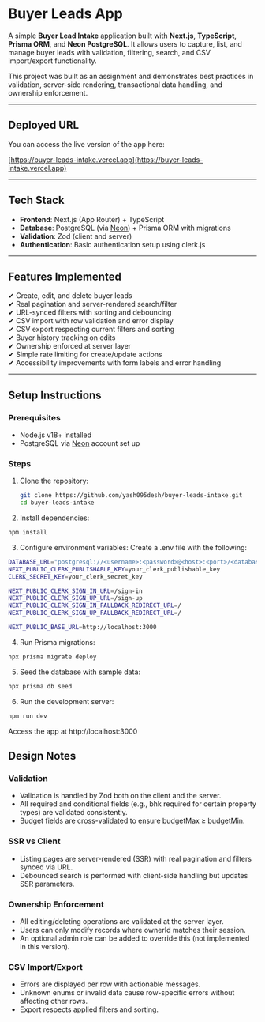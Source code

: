 # Buyer Leads App

A simple **Buyer Lead Intake** application built with **Next.js**, **TypeScript**, **Prisma ORM**, and **Neon PostgreSQL**. It allows users to capture, list, and manage buyer leads with validation, filtering, search, and CSV import/export functionality.

This project was built as an assignment and demonstrates best practices in validation, server-side rendering, transactional data handling, and ownership enforcement.

---

##  Deployed URL

You can access the live version of the app here:

[https://buyer-leads-intake.vercel.app](https://buyer-leads-intake.vercel.app)

---

##  Tech Stack

- **Frontend**: Next.js (App Router) + TypeScript
- **Database**: PostgreSQL (via [Neon](https://neon.tech)) + Prisma ORM with migrations
- **Validation**: Zod (client and server)
- **Authentication**: Basic authentication setup using clerk.js

---

## Features Implemented

✔ Create, edit, and delete buyer leads  
✔ Real pagination and server-rendered search/filter  
✔ URL-synced filters with sorting and debouncing   
✔ CSV import with row validation and error display  
✔ CSV export respecting current filters and sorting  
✔ Buyer history tracking on edits  
✔ Ownership enforced at server layer  
✔ Simple rate limiting for create/update actions  
✔ Accessibility improvements with form labels and error handling  

---

## Setup Instructions

### Prerequisites
- Node.js v18+ installed
- PostgreSQL via [Neon](https://neon.tech) account set up

### Steps

1. Clone the repository:
   ```bash
   git clone https://github.com/yash095desh/buyer-leads-intake.git
   cd buyer-leads-intake
   ```
2. Install dependencies:
  ```bash
  npm install
  ```

3. Configure environment variables:
  Create a .env file with the following:

  ```bash
  DATABASE_URL="postgresql://<username>:<password>@<host>:<port>/<database>"
  NEXT_PUBLIC_CLERK_PUBLISHABLE_KEY=your_clerk_publishable_key
  CLERK_SECRET_KEY=your_clerk_secret_key
  
  NEXT_PUBLIC_CLERK_SIGN_IN_URL=/sign-in
  NEXT_PUBLIC_CLERK_SIGN_UP_URL=/sign-up
  NEXT_PUBLIC_CLERK_SIGN_IN_FALLBACK_REDIRECT_URL=/
  NEXT_PUBLIC_CLERK_SIGN_UP_FALLBACK_REDIRECT_URL=/
  
  NEXT_PUBLIC_BASE_URL=http://localhost:3000
  ```


4. Run Prisma migrations:

  ```bash
  npx prisma migrate deploy
  ```

5. Seed the database with sample data:

  ```bash
  npx prisma db seed
  ```

6. Run the development server:

  ```bash
  npm run dev
  ```

Access the app at http://localhost:3000

##  Design Notes

###  Validation

- Validation is handled by Zod both on the client and the server.
- All required and conditional fields (e.g., bhk required for certain property types) are validated consistently.
- Budget fields are cross-validated to ensure budgetMax ≥ budgetMin.

###  SSR vs Client

- Listing pages are server-rendered (SSR) with real pagination and filters synced via URL.
- Debounced search is performed with client-side handling but updates SSR parameters.

###  Ownership Enforcement

- All editing/deleting operations are validated at the server layer.
- Users can only modify records where ownerId matches their session.
- An optional admin role can be added to override this (not implemented in this version).

###  CSV Import/Export

- Errors are displayed per row with actionable messages.
- Unknown enums or invalid data cause row-specific errors without affecting other rows.
- Export respects applied filters and sorting.


